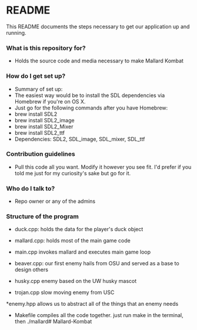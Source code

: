 # README #

This README documents the steps necessary to get our application up and running.

### What is this repository for? ###

* Holds the source code and media necessary to make Mallard Kombat

### How do I get set up? ###

* Summary of set up: 
* The easiest way would be to install the SDL dependencies via Homebrew if you're on OS X. 
* Just go for the following commands after you have Homebrew:
* brew install SDL2
* brew install SDL2_image
* brew install SDL2_Mixer
* brew install SDL2_ttf
* Dependencies: SDL2, SDL_image, SDL_mixer, SDL_ttf

### Contribution guidelines ###

* Pull this code all you want. Modify it however you see fit. I'd prefer if you told me just for my curiosity's sake but go for it.

### Who do I talk to? ###

* Repo owner or any of the admins

### Structure of the program ###

* duck.cpp:
holds the data for the player's duck object

* mallard.cpp:
holds most of the main game code

* main.cpp
invokes mallard and executes main game loop 

* beaver.cpp:
our first enemy hails from OSU and served as a base to design others

* husky.cpp
enemy based on the UW husky mascot

* trojan.cpp
slow moving enemy from USC

*enemy.hpp
allows us to abstract all of the things that an enemy needs

* Makefile
compiles all the code together. just run make in the terminal, then ./mallard# Mallard-Kombat
